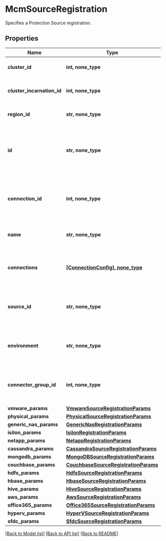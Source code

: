 # McmSourceRegistration

Specifies a Protection Source registration.

## Properties
Name | Type | Description | Notes
------------ | ------------- | ------------- | -------------
**cluster_id** | **int, none_type** | Specifies the cluster id. | [optional] [readonly] 
**cluster_incarnation_id** | **int, none_type** | Specifies the cluster incarnation id. | [optional] [readonly] 
**region_id** | **str, none_type** | Specifies the region id. | [optional] [readonly] 
**id** | **str, none_type** | Source Registration ID. This can be used to retrieve, edit or delete the source registration. | [optional] [readonly] 
**connection_id** | **int, none_type** | Specifies the id of the connection from where this source is reachable. | [optional] 
**name** | **str, none_type** | The user specified name for this source. | [optional] [readonly] 
**connections** | [**[ConnectionConfig], none_type**](ConnectionConfig.md) | Specifies the list of connections associated with this source. | [optional] 
**source_id** | **str, none_type** | ID of top level source object discovered after the registration. | [optional] [readonly] 
**environment** | **str, none_type** | Specifies the environment type of the Protection Source. | [optional] 
**connector_group_id** | **int, none_type** | Specifies the connector group id of connector groups. | [optional] 
**vmware_params** | [**VmwareSourceRegistrationParams**](VmwareSourceRegistrationParams.md) |  | [optional] 
**physical_params** | [**PhysicalSourceRegistrationParams**](PhysicalSourceRegistrationParams.md) |  | [optional] 
**generic_nas_params** | [**GenericNasRegistrationParams**](GenericNasRegistrationParams.md) |  | [optional] 
**isilon_params** | [**IsilonRegistrationParams**](IsilonRegistrationParams.md) |  | [optional] 
**netapp_params** | [**NetappRegistrationParams**](NetappRegistrationParams.md) |  | [optional] 
**cassandra_params** | [**CassandraSourceRegistrationParams**](CassandraSourceRegistrationParams.md) |  | [optional] 
**mongodb_params** | [**MongoDBSourceRegistrationParams**](MongoDBSourceRegistrationParams.md) |  | [optional] 
**couchbase_params** | [**CouchbaseSourceRegistrationParams**](CouchbaseSourceRegistrationParams.md) |  | [optional] 
**hdfs_params** | [**HdfsSourceRegistrationParams**](HdfsSourceRegistrationParams.md) |  | [optional] 
**hbase_params** | [**HbaseSourceRegistrationParams**](HbaseSourceRegistrationParams.md) |  | [optional] 
**hive_params** | [**HiveSourceRegistrationParams**](HiveSourceRegistrationParams.md) |  | [optional] 
**aws_params** | [**AwsSourceRegistrationParams**](AwsSourceRegistrationParams.md) |  | [optional] 
**office365_params** | [**Office365SourceRegistrationParams**](Office365SourceRegistrationParams.md) |  | [optional] 
**hyperv_params** | [**HyperVSourceRegistrationParams**](HyperVSourceRegistrationParams.md) |  | [optional] 
**sfdc_params** | [**SfdcSourceRegistrationParams**](SfdcSourceRegistrationParams.md) |  | [optional] 

[[Back to Model list]](../README.md#documentation-for-models) [[Back to API list]](../README.md#documentation-for-api-endpoints) [[Back to README]](../README.md)


